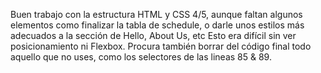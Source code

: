 Buen trabajo con la estructura HTML y CSS 4/5, aunque faltan algunos elementos como finalizar la tabla de schedule, o darle unos estilos más adecuados a la sección de Hello, About Us, etc
Esto era difícil sin ver posicionamiento ni Flexbox.
Procura también borrar del código final todo aquello que no uses, como los selectores de las lineas 85 & 89.
